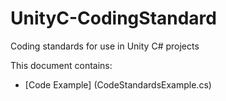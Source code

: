 # UnityC-CodingStandard

Coding standards for use in Unity C# projects

This document contains:
  * [Code Example] (CodeStandardsExample.cs)
